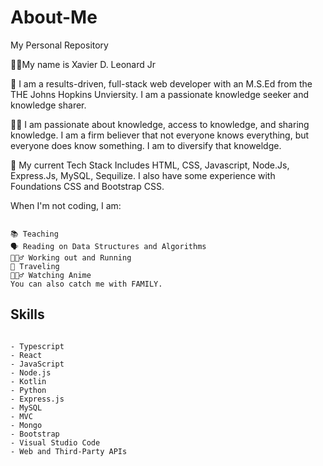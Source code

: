 # About-Me
My Personal Repository

✌🏾My name is Xavier D. Leonard Jr

🧠 I am a results-driven, full-stack web developer with an M.S.Ed from the THE Johns Hopkins Unviersity. I am a passionate knowledge seeker and knowledge sharer. 

✊🏾 I am passionate about knowledge, access to knowledge, and sharing knowledge. I am a firm believer that not everyone knows everything, but everyone does know something. I am to diversify that knoweldge. 

🧳 My current Tech Stack Includes HTML, CSS, Javascript, Node.Js, Express.Js, MySQL, Sequilize. I also have some experience with Foundations CSS and Bootstrap CSS.

When I'm not coding, I am:
```

📚 Teaching
🗣 Reading on Data Structures and Algorithms
🏃🏾‍♂️ Working out and Running
🛫 Traveling
🦹🏾‍♂️ Watching Anime
You can also catch me with FAMILY.
```

## Skills


```

- Typescript
- React
- JavaScript
- Node.js
- Kotlin
- Python
- Express.js
- MySQL
- MVC
- Mongo
- Bootstrap
- Visual Studio Code
- Web and Third-Party APIs
```

